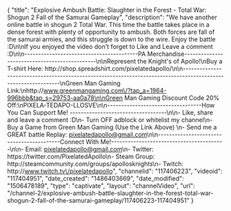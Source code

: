 {
    "title": "Explosive Ambush Battle: Slaughter in the Forest - Total War: Shogun 2 Fall of the Samurai Gameplay",
    "description": "We have another online battle in shogun 2 Total War.  This time the battle takes place in a dense forest with plenty of opportunity to ambush.  Both forces are fall of the samurai armies, and this struggle is down to the wire.  Enjoy the battle :D\n\nIf you enjoyed the video don't forget to Like and Leave a comment :D\n\n-----------------------------------------PA Merchandise----------------------------------------------\n\nRepresent the Knight's of Apollo!\nBuy a T-shirt Here: http:\/\/shop.spreadshirt.com\/pixelatedapollo\/\n\n---------------------------------------------------------------------------------------------------------------\nGreen Man Gaming Link:\nhttp:\/\/www.greenmangaming.com\/?tap_a=1964-996bbb&tap_s=29753-aa0a78\n\nGreen Man Gaming Discount Code 20% Off:\nPIXELA-TEDAPO-LLOSVE\n\n----------------------------------How You Can Support Me! -----------------------------------\n\n- Like, share and leave a comment :D\n- Turn OFF adblock or whitelist my channel\n- Buy a Game from Green Man Gaming (Use the Link Above) \n- Send me a GREAT battle Replay: pixelatedapollo@gmail.com\n\n------------------------------------------Connect With Me!-----------------------------------------\n\n- Email: pixelatedapollo@gmail.com\n- Twitter: https:\/\/twitter.com\/PixelatedApollo\n- Steam Group:  http:\/\/steamcommunity.com\/groups\/apollosknights\n- Twitch: http:\/\/www.twitch.tv\/pixelatedapollo",
    "channelid": "117406223",
    "videoid": "117404951",
    "date_created": "1486403669",
    "date_modified": "1506478189",
    "type": "captivate",
    "layout": "channelVideo",
    "url": "\/channel-2\/explosive-ambush-battle-slaughter-in-the-forest-total-war-shogun-2-fall-of-the-samurai-gameplay\/117406223-117404951"
}